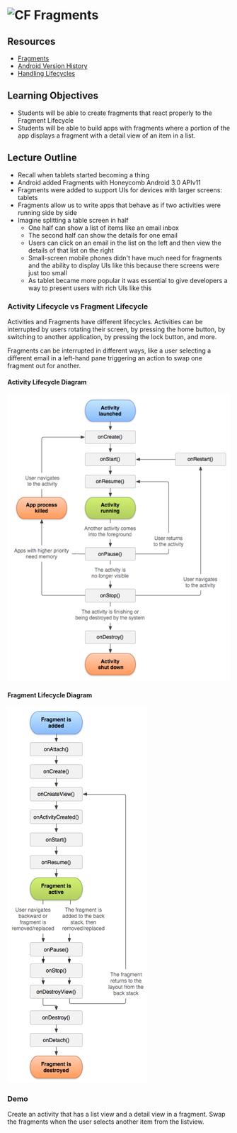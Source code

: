 # ![CF](http://i.imgur.com/7v5ASc8.png) Fragments

## Resources
* [Fragments](https://developer.android.com/guide/components/fragments.html)
* [Android Version History](https://en.wikipedia.org/wiki/Android_version_history)
* [Handling Lifecycles](https://developer.android.com/topic/libraries/architecture/lifecycle.html)

## Learning Objectives
* Students will be able to create fragments that react properly to the
  Fragment Lifecycle
* Students will be able to build apps with fragments where a portion of the
  app displays a fragment with a detail view of an item in a list.

## Lecture Outline
* Recall when tablets started becoming a thing
* Android added Fragments with Honeycomb Android 3.0 APIv11
* Fragments were added to support UIs for devices with larger screens: tablets
* Fragments allow us to write apps that behave as if two activities were
  running side by side
* Imagine splitting a table screen in half
  * One half can show a list of items like an email inbox
  * The second half can show the details for one email
  * Users can click on an email in the list on the left and then view the
    details of that list on the right
  * Small-screen mobile phones didn't have much need for fragments and the
    ability to display UIs like this because there screens were just too
    small
  * As tablet became more popular it was essential to give developers a way to
    present users with rich UIs like this

### Activity Lifecycle vs Fragment Lifecycle
Activities and Fragments have different lifecycles. Activities can be
interrupted by users rotating their screen, by pressing the home button,
by switching to another application, by pressing the lock button, and more.

Fragments can be interrupted in different ways, like a user selecting a
different email in a left-hand pane triggering an action to swap one fragment
out for another.

#### Activity Lifecycle Diagram
![Activity Lifecycle](images/activity-lifecycle.png)

#### Fragment Lifecycle Diagram
![Fragment Lifecycle](images/fragment-lifecycle.png)

### Demo
Create an activity that has a list view and a detail view in a fragment. Swap
the fragments when the user selects another item from the listview.
